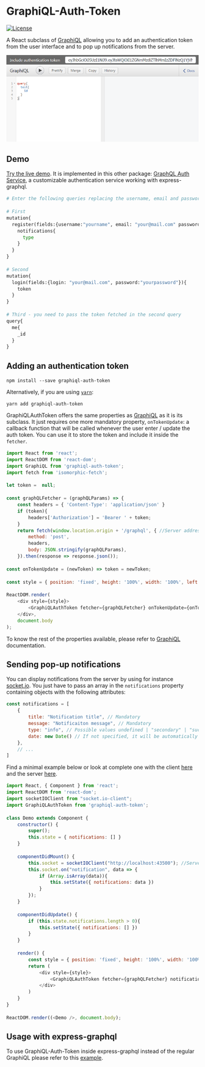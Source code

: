 # GraphiQL-Auth-Token

[![License](https://img.shields.io/npm/l/graphiql.svg?style=flat-square)](LICENSE)

A React subclass of [GraphiQL](https://github.com/graphql/graphiql/tree/master/packages/graphiql) allowing you to add an authentication token from the user interface and to pop up notifications from the server.

<p align="center">
  <img src="https://raw.githubusercontent.com/JohannC/img/master/GraphiQL-with-token.png" alt="GraphiQL Auth Token - Screenshot"/>
</p>

## Demo

[Try the live demo](https://graphql-auth-service.herokuapp.com/graphql). It is implemented in this other package: [GraphQL Auth Service](https://github.com/JohannC/GraphQL-Auth-Service), a customizable authentication service working with express-graphql.

```python
# Enter the following queries replacing the username, email and password #

# First
mutation{
  register(fields:{username:"yourname", email: "your@mail.com" password:"yourpassword"}){
    notifications{
      type
    }
  }
}

# Second
mutation{
  login(fields:{login: "your@mail.com", password:"yourpassword"}){
    token
  }
}

# Third - you need to pass the token fetched in the second query
query{
  me{
    _id
  }
}
```

## Adding an authentication token

```
npm install --save graphiql-auth-token
```

Alternatively, if you are using [`yarn`](https://yarnpkg.com/):

```
yarn add graphiql-auth-token
```

GraphiQLAuthToken offers the same properties as [GraphiQL](https://github.com/graphql/graphiql/tree/master/packages/graphiql) as it is its subclass. It just requires one more mandatory property, `onTokenUpdate`: a callback function that will be called whenever the user enter / update the auth token. You can use it to store the token and include it inside the `fetcher`.

```js
import React from 'react';
import ReactDOM from 'react-dom';
import GraphiQL from 'graphiql-auth-token';
import fetch from 'isomorphic-fetch';

let token =  null;

const graphQLFetcher = (graphQLParams) => {
    const headers = { 'Content-Type': 'application/json' }
    if (token){
        headers['Authorization'] = 'Bearer ' + token;
    }
    return fetch(window.location.origin + '/graphql', { //Server address to adapt
        method: 'post',
        headers,
        body: JSON.stringify(graphQLParams),
    }).then(response => response.json());

const onTokenUpdate = (newToken) => token = newToken;

const style = { position: 'fixed', height: '100%', width: '100%', left: '0px',top: '0px' }

ReactDOM.render(
    <div style={style}>
        <GraphiQLAuthToken fetcher={graphQLFetcher} onTokenUpdate={onTokenUpdate} />
    </div>, 
    document.body
);
```

To know the rest of the properties available, please refer to [GraphiQL](https://github.com/graphql/graphiql/tree/master/packages/graphiql) documentation.

## Sending pop-up notifications

You can display notifications from the server by using for instance [socket.io](https://github.com/socketio/socket.io). You just have to pass an array in the `notifications` property containing objects with the following attributes:

```js
const notifications = [
    {
        title: "Notification title", // Mandatory
        message: "Notificaiton message", // Mandatory
        type: "info", // Possible values undefined | "secondary" | "success" | "info" | "warning" | "danger"
        date: new Date() // If not specified, it will be automatically set
    },
    // ...
]

```

Find a minimal example below or look at complete one with the client [here](https://github.com/JohannC/graphiql-auth-token/tree/master/demo/src/index.js) and the server [here](https://github.com/jrebecchi/graphiql-auth-token/blob/master/demo/src/server.js).

```js
import React, { Component } from 'react';
import ReactDOM from 'react-dom';
import socketIOClient from "socket.io-client";
import GraphiQLAuthToken from 'graphiql-auth-token';

class Demo extends Component {
    constructor() {
        super();
        this.state = { notifications: [] }
    }

    componentDidMount() {
        this.socket = socketIOClient("http://localhost:43500"); //Server addess to adapt
        this.socket.on("notification", data => {
            if (Array.isArray(data)){
                this.setState({ notifications: data })
            }
        });
    }

    componentDidUpdate() {
        if (this.state.notifications.length > 0){
            this.setState({ notifications: [] })
        }
    }

    render() {
        const style = { position: 'fixed', height: '100%', width: '100%', left: '0px',top: '0px' }
        return (
            <div style={style}>
                <GraphiQLAuthToken fetcher={graphQLFetcher} notifications={this.state.notifications} />
            </div>
        )
    }
}

ReactDOM.render((<Demo />, document.body);

```

## Usage with express-graphql

To use GraphiQL-Auth-Token inside express-graphql instead of the regular GraphiQL please refer to this [example](https://github.com/JohannC/graphiql-auth-token/tree/master/examples/ExampleWithExpressGraphQL.js).